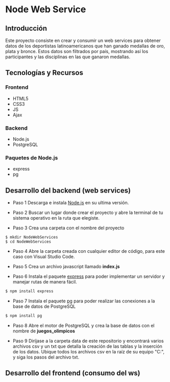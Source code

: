 # Node Web Service
## Introducción
Este proyecto consiste en crear y consumir un web services para obtener datos de los deportistas latinoamericanos que han ganado medallas de oro, plata y bronce. Estos datos son filtrados por país, mostrando así los participantes y las disciplinas en las que ganaron medallas.
## Tecnologías y Recursos
### Frontend
* HTML5
* CSS3
* JS
* Ajax
### Backend
* Node.js
* PostgreSQL
### Paquetes de Node.js
* express
* pg

## Desarrollo del backend (web services)

* Paso 1
Descarga e instala [Node.js](https://nodejs.org/es/) en su ultima versión.

* Paso 2
Buscar un lugar donde crear el proyecto y abre la terminal de tu sistema operativo en la ruta que elegiste.

* Paso 3
Crea una carpeta con el nombre del proyecto
```
$ mkdir NodeWebServices
$ cd NodeWebServices
```

* Paso 4
Abre la carpeta creada con cualquier editor de código, para este caso con Visual Studio Code.

* Paso 5
Crea un archivo javascript llamado **index.js**

* Paso 6
Instala el paquete [express](https://www.npmjs.com/package/express) para poder implementar un servidor y manejar rutas de manera fácil.
```bash
$ npm install express
```

* Paso 7
Instala el paquete [pg](https://www.npmjs.com/package/pg) para poder realizar las conexiones a la base de datos de PostgreSQL
```bash
$ npm install pg
```

* Paso 8
Abre el motor de PostgreSQL y crea la base de datos con el nombre de **juegos_olimpicos**

* Paso 9
Diríjase a la carpeta data de este repositorio y encontrará varios archivos csv y un txt que detalla la creación de las tablas y la inserción de los datos. Ubique todos los archivos csv en la raíz de su equipo "C:\", y siga los pasos del archivo txt.

## Desarrollo del frontend (consumo del ws)
